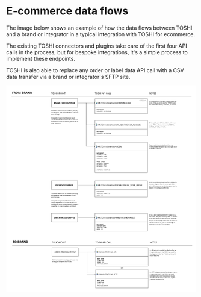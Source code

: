 # E-commerce data flows

The image below shows an example of how the data flows between TOSHI and a brand or integrator in a typical integration with TOSHI for ecommerce.

The existing TOSHI connectors and plugins take care of the first four API calls in the process, but for bespoke integrations, it's a simple process to implement these endpoints.

TOSHI is also able to replace any order or label data API call with a CSV data transfer via a brand or integrator's SFTP site.

![](images/ecommerce-data-flows.jpg)
